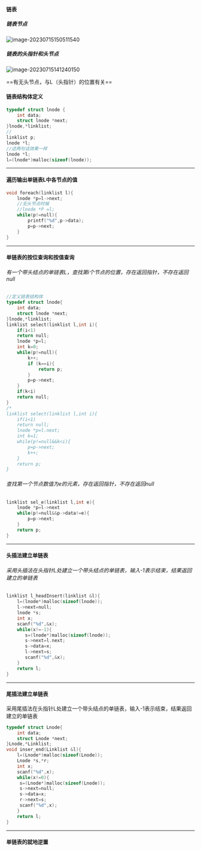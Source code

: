 #### 链表

##### 链表节点

![image-20230715150511540](https://cdn.jsdelivr.net/gh/Creek1024/Typora_img/img/2023/07/15/20230715150511.png)

##### 链表的头指针和头节点

![image-20230715141240150](https://cdn.jsdelivr.net/gh/Creek1024/Typora_img/img/2023/07/15/20230715141240.png)

==有无头节点，与L（头指针）的位置有关==

#### 链表结构体定义

```c
typedef struct lnode {
    int data;
    struct lnode *next;
}lnode,*linklist;
//
linklist p;
lnode *l;
//这两句话效果一样
lnode *l;
l=(lnode*)malloc(sizeof(lnode));
```



------



#### 遍历输出单链表L中各节点的值

```c
void foreach(linklist l){
    lnode *p=l->next;
    //无头节点时候
    //lnode *P =l;
    while(p!=null){
        printf("%d",p->data);
        p=p->next;
    }
}
```



-----



#### 单链表的按位查询和按值查询

###### 有一个带头结点的单链表L，查找第i个节点的位置，存在返回指针，不存在返回null

```c
//定义链表结构体
typedef struct lnode{
    int data;
    struct lnode *next;
}lnode,*linklist;
linklist select(linklist l,int i){
    if(i<1)
    return null;
    lnode *p=l;
    int k=0;
    while(p!=null){
        k++;
        if (k==i){
            return p;
        }
        p=p->next;
    }
    if(k<i)
    return null;
}
/*
linklist select(linklist l,int i){
    if(i<1)
    return null;
    lnode *p=l.next;
    int k=1;
    while(p!=null&&k<i){
        p=p->next;
        k++;
    }
    return p;
}
```

###### 查找第一个节点数值为e的元素，存在返回指针，不存在返回null

```c
linklist sel_e(linklist l,int e){
    lnode *p=l->next
    while(p!=null&&p->data!=e){
        p=p->next;
    }
    return p;
}
```



------



#### 头插法建立单链表

###### 采用头插法在头指针L处建立一个带头结点的单链表，输入-1表示结束，结果返回建立的单链表

```c
linklist l_headInsert(linklist &l){
    l=(lnode*)malloc(sizeof(lnode));
    l->next=null;
    lnode *s;
    int x;
    scanf("%d",&x);
    while(x!=-1){
       s=(lnode*)malloc(sizeof(lnode));
       s->next=l.next;
       s->data=x;
       l->next=s; 
       scanf("%d",&x);
    }
    return l;
}
```



------



#### 尾插法建立单链表

采用尾插法在头指针L处建立一个带头结点的单链表，输入-1表示结束，结果返回建立的单链表

```c
typedef struct Lnode{
    int data;
    struct Lnode *next;
}Lnode,*Linklist;
void inser_end(Linklist &l){
    l=(Lnode*)malloc(sizeof(Lnode));
    Lnode *s,*r;
    int x;
    scanf("%d",x);
    while(x!=0){
     s=(Lnode*)malloc(sizeof(Lnode));
     s->next=null;
     s->data=x;
     r->next=s;
     scanf("%d",x);
    }
    return l;
}
```



-----



#### 单链表的就地逆置

